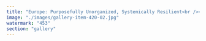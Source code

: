 ```yaml
---
title: "Europe: Purposefully Unorganized, Systemically Resilient<br /><br />In a world obsessed with structure and centralization, Europe stands as a paradox—deliberately unorganized, yet profoundly effective.<br /><br />Not bound by singular authority or rigid doctrine, it thrives in diversity, synchronization without coercion. Nations, cultures, and identities weave together in fractal resonance, a dynamic network where fluidity fosters resilience.<br /><br />This is the model for a decentralized future—not chaos, but emergent harmony. Where innovation sparks from friction, and sovereignty is preserved without isolation.<br /><br />A continent that functions like an adaptive protocol, refining itself without dictation.<br /><br />Could this be the blueprint for the next era of systemic recalibration?<br /><br /><br />#FractalEurope <br />#DecentralizedResilience <br />#SystemicHarmony"
image: "./images/gallery-item-420-02.jpg"
watermark: "453"
section: "gallery"
---
```

